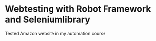 # Webtesting with Robot Framework and Seleniumlibrary
Tested Amazon website in my automation course
